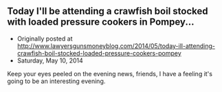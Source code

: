 ## Today I'll be attending a crawfish boil stocked with loaded pressure cookers in Pompey...

 * Originally posted at http://www.lawyersgunsmoneyblog.com/2014/05/today-ill-attending-crawfish-boil-stocked-loaded-pressure-cookers-pompey
 * Saturday, May 10, 2014

Keep your eyes peeled on the evening news, friends, I have a feeling it's going to be an interesting evening.